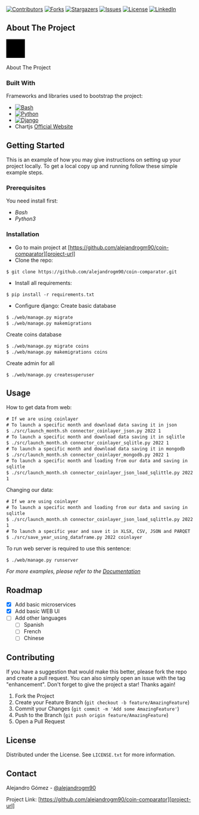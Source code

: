 [![Contributors][contributors-shield]][contributors-url]
[![Forks][forks-shield]][forks-url]
[![Stargazers][stars-shield]][stars-url]
[![Issues][issues-shield]][issues-url]
[![License][license-shield]][license-url]
[![LinkedIn][linkedin-shield]][linkedin-url]

## About The Project

[![Product Name Screen Shot][product-screenshot]](https://github.com/alejandrogm90/coin-comparator)

About The Project

### Built With

Frameworks and libraries used to bootstrap the project:

* [![Bash][bash-shield]][bash-url]
* [![Python][python-shield]][python-url]
* [![Django][django-shield]][django-url]
* Chartjs [Official Website](https://www.chartjs.org/)

## Getting Started

This is an example of how you may give instructions on setting up your project locally.
To get a local copy up and running follow these simple example steps.

### Prerequisites

You need install first:

* _Bash_
* _Python3_

### Installation

- Go to main project at [https://github.com/alejandrogm90/coin-comparator][project-url]
- Clone the repo:
```shell
$ git clone https://github.com/alejandrogm90/coin-comparator.git
```

- Install all requirements:
```shell
$ pip install -r requirements.txt
```

- Configure django:
Create basic database
```shell
$ ./web/manage.py migrate
$ ./web/manage.py makemigrations
```
Create coins database
```shell
$ ./web/manage.py migrate coins
$ ./web/manage.py makemigrations coins
```
Create admin for all
```shell
$ ./web/manage.py createsuperuser
```


## Usage
How to get data from web:
```shell
# If we are using coinlayer
# To launch a specific month and download data saving it in json
$ ./src/launch_month.sh connector_coinlayer_json.py 2022 1
# To launch a specific month and download data saving it in sqlitle
$ ./src/launch_month.sh connector_coinlayer_sqlitle.py 2022 1
# To launch a specific month and download data saving it in mongodb
$ ./src/launch_month.sh connector_coinlayer_mongodb.py 2022 1
# To launch a specific month and loading from our data and saving in sqlitle
$ ./src/launch_month.sh connector_coinlayer_json_load_sqlittle.py 2022 1
```

Changing our data:
```shell
# If we are using coinlayer
# To launch a specific month and loading from our data and saving in sqlitle
$ ./src/launch_month.sh connector_coinlayer_json_load_sqlittle.py 2022 1
# To launch a specific year and save it in XLSX, CSV, JSON and PARQET
$ ./src/save_year_using_dataframe.py 2022 coinlayer
```

To run web server is required to use this sentence: 
```shell
$ ./web/manage.py runserver
```

_For more examples, please refer to the [Documentation][project-url]_

## Roadmap

- [X] Add basic microservices
- [X] Add basic WEB UI
- [ ] Add other languages
    - [ ] Spanish
    - [ ] French
    - [ ] Chinese

## Contributing

If you have a suggestion that would make this better, please fork the repo and create a pull request. You can also
simply open an issue with the tag "enhancement".
Don't forget to give the project a star! Thanks again!

1. Fork the Project
2. Create your Feature Branch (`git checkout -b feature/AmazingFeature`)
3. Commit your Changes (`git commit -m 'Add some AmazingFeature'`)
4. Push to the Branch (`git push origin feature/AmazingFeature`)
5. Open a Pull Request

## License

Distributed under the License. See `LICENSE.txt` for more information.

## Contact

Alejandro Gómez - [@alejandrogm90](https://github.com/alejandrogm90)

Project Link: [https://github.com/alejandrogm90/coin-comparator][project-url]

<!-- 
pip freeze > requirements.txt 
pipreqs --force
-->

[product-screenshot]: config/logo.png

[bash-shield]: https://img.shields.io/badge/bash-000000?style=for-the-badge&logo=gnubash&logoColor=white
[python-shield]: https://img.shields.io/badge/python-000000?style=for-the-badge&logo=python&logoColor=white
[django-shield]: https://img.shields.io/badge/django-000000?style=for-the-badge&logo=django&logoColor=white
[contributors-shield]: https://img.shields.io/github/contributors/alejandrogm90/coin-comparator.svg?style=for-the-badge
[forks-shield]: https://img.shields.io/github/forks/alejandrogm90/coin-comparator.svg?style=for-the-badge
[stars-shield]: https://img.shields.io/github/stars/alejandrogm90/coin-comparator.svg?style=for-the-badge
[issues-shield]: https://img.shields.io/github/issues/alejandrogm90/coin-comparator.svg?style=for-the-badge
[license-shield]: https://img.shields.io/github/license/alejandrogm90/coin-comparator.svg?style=for-the-badge
[linkedin-shield]: https://img.shields.io/badge/-LinkedIn-black.svg?style=for-the-badge&logo=linkedin&colorB=555

[bash-url]: https://www.gnu.org/software/bash/
[python-url]: https://www.python.org/
[django-url]: https://www.djangoproject.com/
[contributors-url]: https://github.com/alejandrogm90/coin-comparator/graphs/contributors
[forks-url]: https://github.com/alejandrogm90/coin-comparator/network/members
[stars-url]: https://github.com/alejandrogm90/coin-comparator/stargazers
[issues-url]: https://github.com/alejandrogm90/coin-comparator/issues
[license-url]: https://github.com/alejandrogm90/coin-comparator/blob/master/LICENSE.txt
[linkedin-url]: https://www.linkedin.com/in/alejandro-g-762869129/
[project-url]: https://github.com/alejandrogm90/coin-comparator
